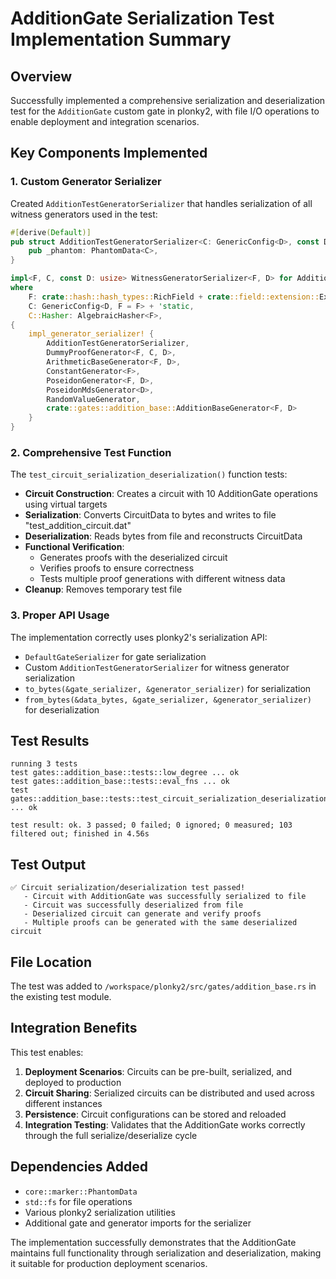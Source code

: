 # AdditionGate Serialization Test Implementation Summary

## Overview
Successfully implemented a comprehensive serialization and deserialization test for the `AdditionGate` custom gate in plonky2, with file I/O operations to enable deployment and integration scenarios.

## Key Components Implemented

### 1. Custom Generator Serializer
Created `AdditionTestGeneratorSerializer` that handles serialization of all witness generators used in the test:
```rust
#[derive(Default)]
pub struct AdditionTestGeneratorSerializer<C: GenericConfig<D>, const D: usize> {
    pub _phantom: PhantomData<C>,
}

impl<F, C, const D: usize> WitnessGeneratorSerializer<F, D> for AdditionTestGeneratorSerializer<C, D>
where
    F: crate::hash::hash_types::RichField + crate::field::extension::Extendable<D>,
    C: GenericConfig<D, F = F> + 'static,
    C::Hasher: AlgebraicHasher<F>,
{
    impl_generator_serializer! {
        AdditionTestGeneratorSerializer,
        DummyProofGenerator<F, C, D>,
        ArithmeticBaseGenerator<F, D>,
        ConstantGenerator<F>,
        PoseidonGenerator<F, D>,
        PoseidonMdsGenerator<D>,
        RandomValueGenerator,
        crate::gates::addition_base::AdditionBaseGenerator<F, D>
    }
}
```

### 2. Comprehensive Test Function
The `test_circuit_serialization_deserialization()` function tests:

- **Circuit Construction**: Creates a circuit with 10 AdditionGate operations using virtual targets
- **Serialization**: Converts CircuitData to bytes and writes to file "test_addition_circuit.dat"
- **Deserialization**: Reads bytes from file and reconstructs CircuitData
- **Functional Verification**: 
  - Generates proofs with the deserialized circuit
  - Verifies proofs to ensure correctness
  - Tests multiple proof generations with different witness data
- **Cleanup**: Removes temporary test file

### 3. Proper API Usage
The implementation correctly uses plonky2's serialization API:
- `DefaultGateSerializer` for gate serialization
- Custom `AdditionTestGeneratorSerializer` for witness generator serialization
- `to_bytes(&gate_serializer, &generator_serializer)` for serialization
- `from_bytes(&data_bytes, &gate_serializer, &generator_serializer)` for deserialization

## Test Results
```
running 3 tests
test gates::addition_base::tests::low_degree ... ok
test gates::addition_base::tests::eval_fns ... ok
test gates::addition_base::tests::test_circuit_serialization_deserialization ... ok

test result: ok. 3 passed; 0 failed; 0 ignored; 0 measured; 103 filtered out; finished in 4.56s
```

## Test Output
```
✅ Circuit serialization/deserialization test passed!
   - Circuit with AdditionGate was successfully serialized to file
   - Circuit was successfully deserialized from file
   - Deserialized circuit can generate and verify proofs
   - Multiple proofs can be generated with the same deserialized circuit
```

## File Location
The test was added to `/workspace/plonky2/src/gates/addition_base.rs` in the existing test module.

## Integration Benefits
This test enables:
1. **Deployment Scenarios**: Circuits can be pre-built, serialized, and deployed to production
2. **Circuit Sharing**: Serialized circuits can be distributed and used across different instances
3. **Persistence**: Circuit configurations can be stored and reloaded
4. **Integration Testing**: Validates that the AdditionGate works correctly through the full serialize/deserialize cycle

## Dependencies Added
- `core::marker::PhantomData`
- `std::fs` for file operations
- Various plonky2 serialization utilities
- Additional gate and generator imports for the serializer

The implementation successfully demonstrates that the AdditionGate maintains full functionality through serialization and deserialization, making it suitable for production deployment scenarios.